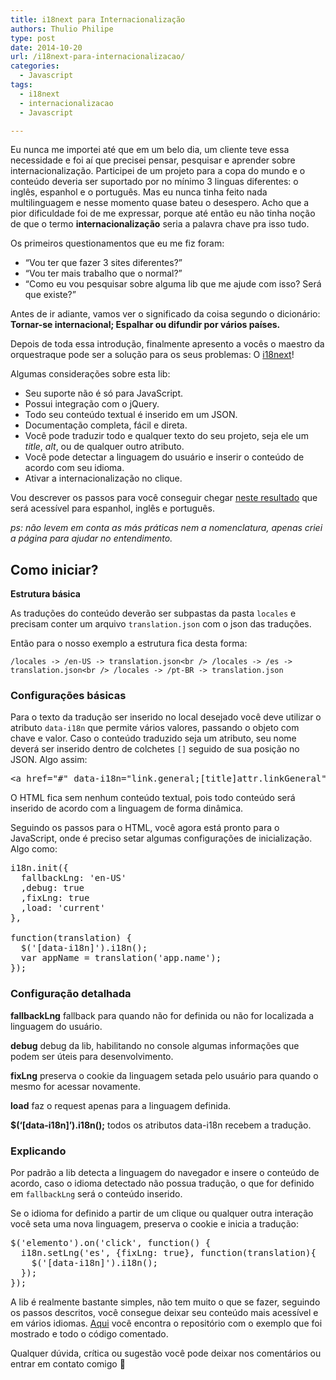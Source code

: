 ```yaml
---
title: i18next para Internacionalização
authors: Thulio Philipe
type: post
date: 2014-10-20
url: /i18next-para-internacionalizacao/
categories:
  - Javascript
tags:
  - i18next
  - internacionalizacao
  - Javascript

---
```

Eu nunca me importei até que em um belo dia, um cliente teve essa necessidade e foi aí que precisei pensar, pesquisar e aprender sobre internacionalização. Participei de um projeto para a copa do mundo e o conteúdo deveria ser suportado por no mínimo 3 linguas diferentes: o inglês, espanhol e o português. Mas eu nunca tinha feito nada multilinguagem e nesse momento quase bateu o desespero. Acho que a pior dificuldade foi de me expressar, porque até então eu não tinha noção de que o termo **internacionalização** seria a palavra chave pra isso tudo.

Os primeiros questionamentos que eu me fiz foram:

  * &#8220;Vou ter que fazer 3 sites diferentes?&#8221;
  * &#8220;Vou ter mais trabalho que o normal?&#8221;
  * &#8220;Como eu vou pesquisar sobre alguma lib que me ajude com isso? Será que existe?&#8221;

Antes de ir adiante, vamos ver o significado da coisa segundo o dicionário: **Tornar-se internacional; Espalhar ou difundir por vários países.**

Depois de toda essa introdução, finalmente apresento a vocês o maestro da orquestraque pode ser a solução para os seus problemas: O <a title="site da lib i18next" href="https://i18next.com/" target="_blank">i18next</a>!

Algumas considerações sobre esta lib:

  * Seu suporte não é só para JavaScript.
  * Possui integração com o jQuery.
  * Todo seu conteúdo textual é inserido em um JSON.
  * Documentação completa, fácil e direta.
  * Você pode traduzir todo e qualquer texto do seu projeto, seja ele um _title_, _alt_, ou de qualquer outro atributo.
  * Você pode detectar a linguagem do usuário e inserir o conteúdo de acordo com seu idioma.
  * Ativar a internacionalização no clique.

Vou descrever os passos para você conseguir chegar <a title="Resultado final" href="https://thulioph.github.io/i18next-internacionalizacao/" target="_blank">neste resultado</a> que será acessível para espanhol, inglês e português.

_ps: não levem em conta as más práticas nem a nomenclatura, apenas criei a página para ajudar no entendimento._

## Como iniciar?

**Estrutura básica**

As traduções do conteúdo deverão ser subpastas da pasta `locales` e precisam conter um arquivo `translation.json` com o json das traduções.

Então para o nosso exemplo a estrutura fica desta forma:

`/locales -> /en-US -> translation.json<br />
/locales -> /es -> translation.json<br />
/locales -> /pt-BR -> translation.json`

### Configurações básicas

Para o texto da tradução ser inserido no local desejado você deve utilizar o atributo `data-i18n` que permite vários valores, passando o objeto com chave e valor. Caso o conteúdo traduzido seja um atributo, seu nome deverá ser inserido dentro de colchetes `[]` seguido de sua posição no JSON. Algo assim:

<pre class="lang-html">&lt;a href="#" data-i18n="link.general;[title]attr.linkGeneral"&gt;&lt;/a&gt;</pre>

O HTML fica sem nenhum conteúdo textual, pois todo conteúdo será inserido de acordo com a linguagem de forma dinâmica.

Seguindo os passos para o HTML, você agora está pronto para o JavaScript, onde é preciso setar algumas configurações de inicialização. Algo como:

<pre class="lang-javascript">i18n.init({
  fallbackLng: 'en-US'
  ,debug: true
  ,fixLng: true
  ,load: 'current'
},

function(translation) {
  $('[data-i18n]').i18n();
  var appName = translation('app.name');
});
</pre>

### Configuração detalhada

**fallbackLng** fallback para quando não for definida ou não for localizada a linguagem do usuário.

**debug** debug da lib, habilitando no console algumas informações que podem ser úteis para desenvolvimento.

**fixLng** preserva o cookie da linguagem setada pelo usuário para quando o mesmo for acessar novamente.

**load** faz o request apenas para a linguagem definida.

**$(&#8216;[data-i18n]&#8217;).i18n();** todos os atributos data-i18n recebem a tradução.

### Explicando

Por padrão a lib detecta a linguagem do navegador e insere o conteúdo de acordo, caso o idioma detectado não possua tradução, o que for definido em `fallbackLng` será o conteúdo inserido.

Se o idioma for definido a partir de um clique ou qualquer outra interação você seta uma nova linguagem, preserva o cookie e inicia a tradução:

<pre class="lang-javascript">$('elemento').on('click', function() {
  i18n.setLng('es', {fixLng: true}, function(translation){
    $('[data-i18n]').i18n();
  });
});
</pre>

A lib é realmente bastante simples, não tem muito o que se fazer, seguindo os passos descritos, você consegue deixar seu conteúdo mais acessível e em vários idiomas. <a href="https://github.com/thulioph/i18next-internacionalizacao/" target="_blank">Aqui</a> você encontra o repositório com o exemplo que foi mostrado e todo o código comentado.

Qualquer dúvida, crítica ou sugestão você pode deixar nos comentários ou entrar em contato comigo 🙂